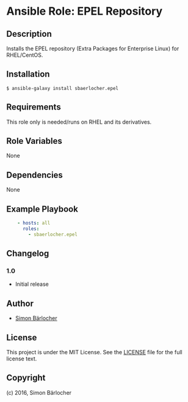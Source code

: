 # Ansible Role: EPEL Repository

## Description

Installs the EPEL repository (Extra Packages for Enterprise Linux) for RHEL/CentOS.

## Installation

```
$ ansible-galaxy install sbaerlocher.epel
```

## Requirements

This role only is needed/runs on RHEL and its derivatives.

## Role Variables

None

## Dependencies

None

## Example Playbook

```yml
    - hosts: all
      roles:
        - sbaerlocher.epel
```

## Changelog

### 1.0

* Initial release

## Author

* [Simon Bärlocher](https://sbaerlocher.ch)
 
## License

This project is under the MIT License. See the [LICENSE](https://sbaerlo.ch/licence) file for the full license text.

## Copyright

(c) 2016, Simon Bärlocher
